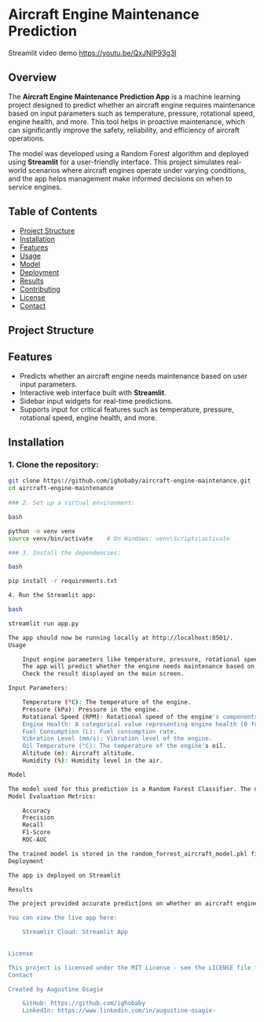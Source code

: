 # Aircraft Engine Maintenance Prediction

Streamlit video demo
https://youtu.be/QxJNIP93g3I

## Overview
The **Aircraft Engine Maintenance Prediction App** is a machine learning project designed to predict whether an aircraft engine requires maintenance based on input parameters such as temperature, pressure, rotational speed, engine health, and more. This tool helps in proactive maintenance, which can significantly improve the safety, reliability, and efficiency of aircraft operations.

The model was developed using a Random Forest algorithm and deployed using **Streamlit** for a user-friendly interface. This project simulates real-world scenarios where aircraft engines operate under varying conditions, and the app helps management make informed decisions on when to service engines.

## Table of Contents
- [Project Structure](#project-structure)
- [Installation](#installation)
- [Features](#features)
- [Usage](#usage)
- [Model](#model)
- [Deployment](#deployment)
- [Results](#results)
- [Contributing](#contributing)
- [License](#license)
- [Contact](#contact)

## Project Structure

## Features
- Predicts whether an aircraft engine needs maintenance based on user input parameters.
- Interactive web interface built with **Streamlit**.
- Sidebar input widgets for real-time predictions.
- Supports input for critical features such as temperature, pressure, rotational speed, engine health, and more.


## Installation

### 1. Clone the repository:
```bash
git clone https://github.com/ighobaby/aircraft-engine-maintenance.git
cd aircraft-engine-maintenance
 
### 2. Set up a virtual environment:

bash

python -m venv venv
source venv/bin/activate    # On Windows: venv\Scripts\activate

### 3. Install the dependencies:

bash

pip install -r requirements.txt

4. Run the Streamlit app:

bash

streamlit run app.py

The app should now be running locally at http://localhost:8501/.
Usage

    Input engine parameters like temperature, pressure, rotational speed, engine health, etc., into the sidebar.
    The app will predict whether the engine needs maintenance based on these inputs.
    Check the result displayed on the main screen.

Input Parameters:

    Temperature (°C): The temperature of the engine.
    Pressure (kPa): Pressure in the engine.
    Rotational Speed (RPM): Rotational speed of the engine's components.
    Engine Health: A categorical value representing engine health (0 for bad, 1 for average, 2 for good).
    Fuel Consumption (L): Fuel consumption rate.
    Vibration Level (mm/s): Vibration level of the engine.
    Oil Temperature (°C): The temperature of the engine's oil.
    Altitude (m): Aircraft altitude.
    Humidity (%): Humidity level in the air.

Model

The model used for this prediction is a Random Forest Classifier. The dataset contains various engine health and operational parameters, simulating different conditions for multiple aircraft engines.
Model Evaluation Metrics:

    Accuracy
    Precision
    Recall
    F1-Score
    ROC-AUC

The trained model is stored in the random_forrest_aircraft_model.pkl file and is loaded in the app for real-time predictions.
Deployment

The app is deployed on Streamlit

Results

The project provided accurate predictions on whether an aircraft engine needs maintenance. The Random Forest model was able to classify engines' maintenance needs with high accuracy based on the provided input parameters.

You can view the live app here:

    Streamlit Cloud: Streamlit App
    

License

This project is licensed under the MIT License - see the LICENSE file for details.
Contact

Created by Augustine Osagie

    GitHub: https://github.com/ighobaby
    LinkedIn: https://www.linkedin.com/in/augustine-osagie-
